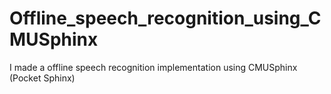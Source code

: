 # Offline_speech_recognition_using_CMUSphinx
I made a offline speech recognition implementation using CMUSphinx (Pocket Sphinx)
